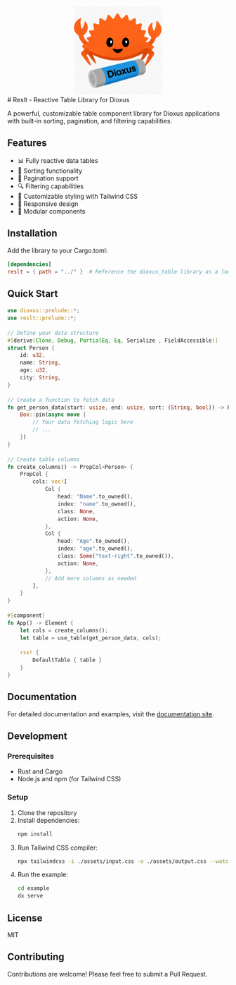 <div style="text-align: center;">
    <img src=".\crabby.png" alt="นี่คือตัวอย่างรูป" width="200" height="200">
</div>
# Reslt - Reactive Table Library for Dioxus

A powerful, customizable table component library for Dioxus applications with built-in sorting, pagination, and filtering capabilities.

## Features

- 📊 Fully reactive data tables
- 🔄 Sorting functionality
- 📑 Pagination support
- 🔍 Filtering capabilities
- 🎨 Customizable styling with Tailwind CSS
- 📱 Responsive design
- 🧩 Modular components

## Installation

Add the library to your Cargo.toml:

```toml
[dependencies]
reslt = { path = "../" }  # Reference the dioxus_table library as a local dependency
```

## Quick Start

```rust
use dioxus::prelude::*;
use reslt::prelude::*;

// Define your data structure
#[derive(Clone, Debug, PartialEq, Eq, Serialize , FieldAccessible)]
struct Person {
    id: u32,
    name: String,
    age: u32,
    city: String,
}

// Create a function to fetch data
fn get_person_data(start: usize, end: usize, sort: (String, bool)) -> Pin<Box<dyn Future<Output = (PropData<Person>, usize)>>> {
    Box::pin(async move {
        // Your data fetching logic here
        // ...
    })
}

// Create table columns
fn create_columns() -> PropCol<Person> {
    PropCol {
        cols: vec![
            Col {
                head: "Name".to_owned(),
                index: "name".to_owned(),
                class: None,
                action: None,
            },
            Col {
                head: "Age".to_owned(),
                index: "age".to_owned(),
                class: Some("text-right".to_owned()),
                action: None,
            },
            // Add more columns as needed
        ],
    }
}

#[component]
fn App() -> Element {
    let cols = create_columns();
    let table = use_table(get_person_data, cols);

    rsx! {
        DefaultTable { table }
    }
}
```

## Documentation

For detailed documentation and examples, visit the [documentation site](https://github.com/yourusername/reslt).

## Development

### Prerequisites

- Rust and Cargo
- Node.js and npm (for Tailwind CSS)

### Setup

1. Clone the repository
2. Install dependencies:
   ```bash
   npm install
   ```
3. Run Tailwind CSS compiler:
   ```bash
   npx tailwindcss -i ./assets/input.css -o ./assets/output.css --watch
   ```
4. Run the example:
   ```bash
   cd example
   dx serve
   ```

## License

MIT

## Contributing

Contributions are welcome! Please feel free to submit a Pull Request.


